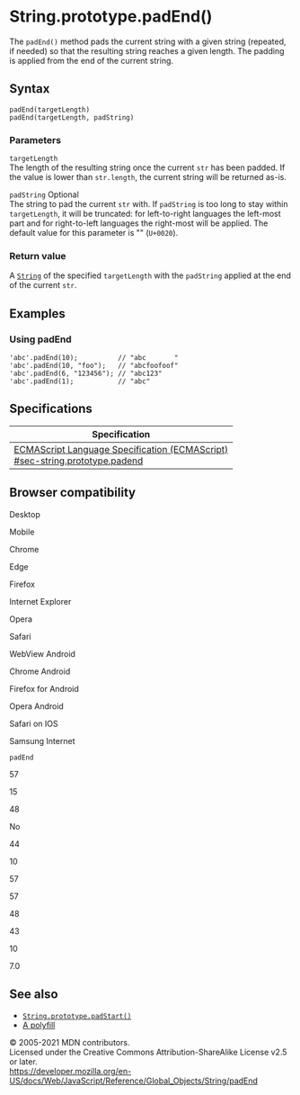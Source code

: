 # String.prototype.padEnd()

The `padEnd()` method pads the current string with a given string (repeated, if needed) so that the resulting string reaches a given length. The padding is applied from the end of the current string.

## Syntax

    padEnd(targetLength)
    padEnd(targetLength, padString)

### Parameters

`targetLength`  
The length of the resulting string once the current `str` has been padded. If the value is lower than `str.length`, the current string will be returned as-is.

`padString` <span class="badge inline optional">Optional</span>  
The string to pad the current `str` with. If `padString` is too long to stay within `targetLength`, it will be truncated: for left-to-right languages the left-most part and for right-to-left languages the right-most will be applied. The default value for this parameter is "" (`U+0020`).

### Return value

A [`String`](../string) of the specified `targetLength` with the `padString` applied at the end of the current `str`.

## Examples

### Using padEnd

    'abc'.padEnd(10);          // "abc       "
    'abc'.padEnd(10, "foo");   // "abcfoofoof"
    'abc'.padEnd(6, "123456"); // "abc123"
    'abc'.padEnd(1);           // "abc"

## Specifications

<table><thead><tr class="header"><th>Specification</th></tr></thead><tbody><tr class="odd"><td><a href="https://tc39.es/ecma262/#sec-string.prototype.padend">ECMAScript Language Specification (ECMAScript)<br />
<span class="small">#sec-string.prototype.padend</span></a></td></tr></tbody></table>

## Browser compatibility

Desktop

Mobile

Chrome

Edge

Firefox

Internet Explorer

Opera

Safari

WebView Android

Chrome Android

Firefox for Android

Opera Android

Safari on IOS

Samsung Internet

`padEnd`

57

15

48

No

44

10

57

57

48

43

10

7.0

## See also

-   [`String.prototype.padStart()`](padstart)
-   [A polyfill](https://github.com/behnammodi/polyfill/blob/master/string.polyfill.js)

© 2005-2021 MDN contributors.  
Licensed under the Creative Commons Attribution-ShareAlike License v2.5 or later.  
<a href="https://developer.mozilla.org/en-US/docs/Web/JavaScript/Reference/Global_Objects/String/padEnd" class="_attribution-link">https://developer.mozilla.org/en-US/docs/Web/JavaScript/Reference/Global_Objects/String/padEnd</a>
